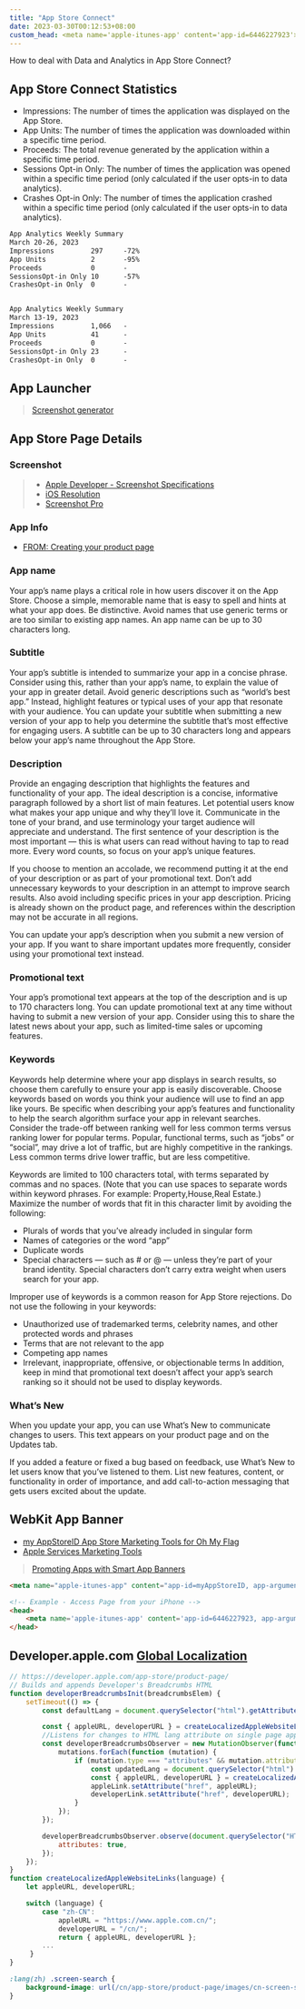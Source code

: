 ```yaml
---
title: "App Store Connect"
date: 2023-03-30T00:12:53+08:00
custom_head: <meta name='apple-itunes-app' content='app-id=6446227923'>
---
```


How to deal with Data and Analytics in App Store Connect?

<!--more-->

## App Store Connect Statistics

* Impressions: The number of times the application was displayed on the App Store.
* App Units: The number of times the application was downloaded within a specific time period.
* Proceeds: The total revenue generated by the application within a specific time period.
* Sessions Opt-in Only: The number of times the application was opened within a specific time period (only calculated if the user opts-in to data analytics).
* Crashes Opt-in Only: The number of times the application crashed within a specific time period (only calculated if the user opts-in to data analytics).

<!-- markdownlint-disable MD010 -->
```txt
App Analytics Weekly Summary
March 20-26, 2023
Impressions	        297	    -72%
App Units	        2	    -95%
Proceeds	        0	    -
SessionsOpt-in Only	10	    -57%
CrashesOpt-in Only	0	    -


App Analytics Weekly Summary
March 13-19, 2023
Impressions	        1,066	-
App Units	        41	    -
Proceeds	        0	    -
SessionsOpt-in Only	23	    -
CrashesOpt-in Only	0	    -
```

## App Launcher

> [Screenshot generator](https://screenshots.pro/)

## App Store Page Details

### Screenshot

> * [Apple Developer - Screenshot Specifications](https://developer.apple.com/help/app-store-connect/reference/screenshot-specifications)
> * [iOS Resolution](https://www.ios-resolution.com/)
> * [Screenshot Pro](https://screenshots.pro/)

### App Info

* [FROM: Creating your product page](https://developer.apple.com/app-store/product-page/)

### App name

Your app’s name plays a critical role in how users discover it on the App Store. Choose a simple, memorable name that is easy to spell and hints at what your app does. Be distinctive. Avoid names that use generic terms or are too similar to existing app names. An app name can be up to 30 characters long.

### Subtitle

Your app’s subtitle is intended to summarize your app in a concise phrase. Consider using this, rather than your app’s name, to explain the value of your app in greater detail. Avoid generic descriptions such as “world’s best app.” Instead, highlight features or typical uses of your app that resonate with your audience. You can update your subtitle when submitting a new version of your app to help you determine the subtitle that’s most effective for engaging users. A subtitle can be up to 30 characters long and appears below your app’s name throughout the App Store.

### Description

Provide an engaging description that highlights the features and functionality of your app. The ideal description is a concise, informative paragraph followed by a short list of main features. Let potential users know what makes your app unique and why they’ll love it. Communicate in the tone of your brand, and use terminology your target audience will appreciate and understand. The first sentence of your description is the most important — this is what users can read without having to tap to read more. Every word counts, so focus on your app’s unique features.

If you choose to mention an accolade, we recommend putting it at the end of your description or as part of your promotional text. Don’t add unnecessary keywords to your description in an attempt to improve search results. Also avoid including specific prices in your app description. Pricing is already shown on the product page, and references within the description may not be accurate in all regions.

You can update your app’s description when you submit a new version of your app. If you want to share important updates more frequently, consider using your promotional text instead.

### Promotional text

Your app’s promotional text appears at the top of the description and is up to 170 characters long. You can update promotional text at any time without having to submit a new version of your app. Consider using this to share the latest news about your app, such as limited-time sales or upcoming features.

### Keywords

Keywords help determine where your app displays in search results, so choose them carefully to ensure your app is easily discoverable. Choose keywords based on words you think your audience will use to find an app like yours. Be specific when describing your app’s features and functionality to help the search algorithm surface your app in relevant searches. Consider the trade-off between ranking well for less common terms versus ranking lower for popular terms. Popular, functional terms, such as “jobs” or “social”, may drive a lot of traffic, but are highly competitive in the rankings. Less common terms drive lower traffic, but are less competitive.

Keywords are limited to 100 characters total, with terms separated by commas and no spaces. (Note that you can use spaces to separate words within keyword phrases. For example: Property,House,Real Estate.) Maximize the number of words that fit in this character limit by avoiding the following:

* Plurals of words that you’ve already included in singular form
* Names of categories or the word “app”
* Duplicate words
* Special characters — such as # or @ — unless they’re part of your brand identity. Special characters don’t carry extra weight when users search for your app.

Improper use of keywords is a common reason for App Store rejections. Do not use the following in your keywords:

* Unauthorized use of trademarked terms, celebrity names, and other protected words and phrases
* Terms that are not relevant to the app
* Competing app names
* Irrelevant, inappropriate, offensive, or objectionable terms
In addition, keep in mind that promotional text doesn’t affect your app’s search ranking so it should not be used to display keywords.

### What’s New

When you update your app, you can use What’s New to communicate changes to users. This text appears on your product page and on the Updates tab.

If you added a feature or fixed a bug based on feedback, use What’s New to let users know that you’ve listened to them. List new features, content, or functionality in order of importance, and add call-to-action messaging that gets users excited about the update.

## WebKit App Banner

* [my AppStoreID App Store Marketing Tools for Oh My Flag](https://tools.applemediaservices.com/app/6446227923?country=us)
* [Apple Services Marketing Tools](https://tools.applemediaservices.com/)

> [Promoting Apps with Smart App Banners](https://developer.apple.com/documentation/webkit/promoting_apps_with_smart_app_banners?language=objc)

```html
<meta name="apple-itunes-app" content="app-id=myAppStoreID, app-argument=myURL">

<!-- Example - Access Page from your iPhone -->
<head>
    <meta name='apple-itunes-app' content='app-id=6446227923, app-argument=myURL'>
</head>
```

## Developer.apple.com [Global Localization](https://developer.apple.com/app-store/product-page/)

```js
// https://developer.apple.com/app-store/product-page/
// Builds and appends Developer's Breadcrumbs HTML
function developerBreadcrumbsInit(breadcrumbsElem) {
    setTimeout(() => {
        const defaultLang = document.querySelector("html").getAttribute("lang") ? document.querySelector("html").getAttribute("lang").replace("_", "-") : "en";

        const { appleURL, developerURL } = createLocalizedAppleWebsiteLinks(defaultLang);
        //Listens for changes to HTML lang attribute on single page apps
        const developerBreadcrumbsObserver = new MutationObserver(function (mutations) {
            mutations.forEach(function (mutation) {
                if (mutation.type === "attributes" && mutation.attributeName === "lang") {
                    const updatedLang = document.querySelector("html").getAttribute("lang") ? document.querySelector("html").getAttribute("lang").replace("_", "-") : "en";
                    const { appleURL, developerURL } = createLocalizedAppleWebsiteLinks(updatedLang);
                    appleLink.setAttribute("href", appleURL);
                    developerLink.setAttribute("href", developerURL);
                }
            });
        });

        developerBreadcrumbsObserver.observe(document.querySelector("HTML"), {
            attributes: true,
        });
    });
}
function createLocalizedAppleWebsiteLinks(language) {
    let appleURL, developerURL;

    switch (language) {
        case "zh-CN":
            appleURL = "https://www.apple.com.cn/";
            developerURL = "/cn/";
            return { appleURL, developerURL };
        ...
     }
}
```

```css
:lang(zh) .screen-search {
    background-image: url(/cn/app-store/product-page/images/cn-screen-search-medium_2x.jpg);
}
```
